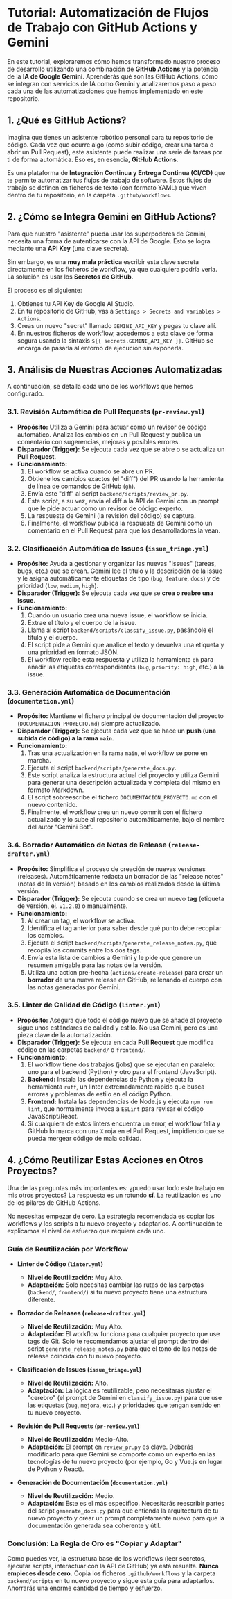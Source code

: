 # Tutorial: Automatización de Flujos de Trabajo con GitHub Actions y Gemini

En este tutorial, exploraremos cómo hemos transformado nuestro proceso de desarrollo utilizando una combinación de **GitHub Actions** y la potencia de la **IA de Google Gemini**. Aprenderás qué son las GitHub Actions, cómo se integran con servicios de IA como Gemini y analizaremos paso a paso cada una de las automatizaciones que hemos implementado en este repositorio.

## 1. ¿Qué es GitHub Actions?

Imagina que tienes un asistente robótico personal para tu repositorio de código. Cada vez que ocurre algo (como subir código, crear una tarea o abrir un Pull Request), este asistente puede realizar una serie de tareas por ti de forma automática. Eso es, en esencia, **GitHub Actions**.

Es una plataforma de **Integración Continua y Entrega Continua (CI/CD)** que te permite automatizar tus flujos de trabajo de software. Estos flujos de trabajo se definen en ficheros de texto (con formato YAML) que viven dentro de tu repositorio, en la carpeta `.github/workflows`.

## 2. ¿Cómo se Integra Gemini en GitHub Actions?

Para que nuestro "asistente" pueda usar los superpoderes de Gemini, necesita una forma de autenticarse con la API de Google. Esto se logra mediante una **API Key** (una clave secreta).

Sin embargo, es una **muy mala práctica** escribir esta clave secreta directamente en los ficheros de workflow, ya que cualquiera podría verla. La solución es usar los **Secretos de GitHub**.

El proceso es el siguiente:
1.  Obtienes tu API Key de Google AI Studio.
2.  En tu repositorio de GitHub, vas a `Settings > Secrets and variables > Actions`.
3.  Creas un nuevo "secret" llamado `GEMINI_API_KEY` y pegas tu clave allí.
4.  En nuestros ficheros de workflow, accedemos a esta clave de forma segura usando la sintaxis `${{ secrets.GEMINI_API_KEY }}`. GitHub se encarga de pasarla al entorno de ejecución sin exponerla.

## 3. Análisis de Nuestras Acciones Automatizadas

A continuación, se detalla cada uno de los workflows que hemos configurado.

### 3.1. Revisión Automática de Pull Requests (`pr-review.yml`)

*   **Propósito:** Utiliza a Gemini para actuar como un revisor de código automático. Analiza los cambios en un Pull Request y publica un comentario con sugerencias, mejoras y posibles errores.
*   **Disparador (Trigger):** Se ejecuta cada vez que se abre o se actualiza un **Pull Request**.
*   **Funcionamiento:**
    1.  El workflow se activa cuando se abre un PR.
    2.  Obtiene los cambios exactos (el "diff") del PR usando la herramienta de línea de comandos de GitHub (`gh`).
    3.  Envía este "diff" al script `backend/scripts/review_pr.py`.
    4.  Este script, a su vez, envía el diff a la API de Gemini con un prompt que le pide actuar como un revisor de código experto.
    5.  La respuesta de Gemini (la revisión del código) se captura.
    6.  Finalmente, el workflow publica la respuesta de Gemini como un comentario en el Pull Request para que los desarrolladores la vean.

### 3.2. Clasificación Automática de Issues (`issue_triage.yml`)

*   **Propósito:** Ayuda a gestionar y organizar las nuevas "issues" (tareas, bugs, etc.) que se crean. Gemini lee el título y la descripción de la issue y le asigna automáticamente etiquetas de tipo (`bug`, `feature`, `docs`) y de prioridad (`low`, `medium`, `high`).
*   **Disparador (Trigger):** Se ejecuta cada vez que se **crea o reabre una Issue**.
*   **Funcionamiento:**
    1.  Cuando un usuario crea una nueva issue, el workflow se inicia.
    2.  Extrae el título y el cuerpo de la issue.
    3.  Llama al script `backend/scripts/classify_issue.py`, pasándole el título y el cuerpo.
    4.  El script pide a Gemini que analice el texto y devuelva una etiqueta y una prioridad en formato JSON.
    5.  El workflow recibe esta respuesta y utiliza la herramienta `gh` para añadir las etiquetas correspondientes (`bug`, `priority: high`, etc.) a la issue.

### 3.3. Generación Automática de Documentación (`documentation.yml`)

*   **Propósito:** Mantiene el fichero principal de documentación del proyecto (`DOCUMENTACION_PROYECTO.md`) siempre actualizado.
*   **Disparador (Trigger):** Se ejecuta cada vez que se hace un **push (una subida de código) a la rama `main`**.
*   **Funcionamiento:**
    1.  Tras una actualización en la rama `main`, el workflow se pone en marcha.
    2.  Ejecuta el script `backend/scripts/generate_docs.py`.
    3.  Este script analiza la estructura actual del proyecto y utiliza Gemini para generar una descripción actualizada y completa del mismo en formato Markdown.
    4.  El script sobreescribe el fichero `DOCUMENTACION_PROYECTO.md` con el nuevo contenido.
    5.  Finalmente, el workflow crea un nuevo commit con el fichero actualizado y lo sube al repositorio automáticamente, bajo el nombre del autor "Gemini Bot".

### 3.4. Borrador Automático de Notas de Release (`release-drafter.yml`)

*   **Propósito:** Simplifica el proceso de creación de nuevas versiones (releases). Automáticamente redacta un borrador de las "release notes" (notas de la versión) basado en los cambios realizados desde la última versión.
*   **Disparador (Trigger):** Se ejecuta cuando se crea un nuevo **tag** (etiqueta de versión, ej. `v1.2.0`) o manualmente.
*   **Funcionamiento:**
    1.  Al crear un tag, el workflow se activa.
    2.  Identifica el tag anterior para saber desde qué punto debe recopilar los cambios.
    3.  Ejecuta el script `backend/scripts/generate_release_notes.py`, que recopila los commits entre los dos tags.
    4.  Envía esta lista de cambios a Gemini y le pide que genere un resumen amigable para las notas de la versión.
    5.  Utiliza una action pre-hecha (`actions/create-release`) para crear un **borrador** de una nueva release en GitHub, rellenando el cuerpo con las notas generadas por Gemini.

### 3.5. Linter de Calidad de Código (`linter.yml`)

*   **Propósito:** Asegura que todo el código nuevo que se añade al proyecto sigue unos estándares de calidad y estilo. No usa Gemini, pero es una pieza clave de la automatización.
*   **Disparador (Trigger):** Se ejecuta en cada **Pull Request** que modifica código en las carpetas `backend/` o `frontend/`.
*   **Funcionamiento:**
    1.  El workflow tiene dos trabajos (jobs) que se ejecutan en paralelo: uno para el backend (Python) y otro para el frontend (JavaScript).
    2.  **Backend:** Instala las dependencias de Python y ejecuta la herramienta `ruff`, un linter extremadamente rápido que busca errores y problemas de estilo en el código Python.
    3.  **Frontend:** Instala las dependencias de Node.js y ejecuta `npm run lint`, que normalmente invoca a `ESLint` para revisar el código JavaScript/React.
    4.  Si cualquiera de estos linters encuentra un error, el workflow falla y GitHub lo marca con una `X` roja en el Pull Request, impidiendo que se pueda mergear código de mala calidad.

## 4. ¿Cómo Reutilizar Estas Acciones en Otros Proyectos?

Una de las preguntas más importantes es: ¿puedo usar todo este trabajo en mis otros proyectos? La respuesta es un rotundo **sí**. La reutilización es uno de los pilares de GitHub Actions.

No necesitas empezar de cero. La estrategia recomendada es copiar los workflows y los scripts a tu nuevo proyecto y adaptarlos. A continuación te explicamos el nivel de esfuerzo que requiere cada uno.

### Guía de Reutilización por Workflow

*   **Linter de Código (`linter.yml`)**
    *   **Nivel de Reutilización:** Muy Alto.
    *   **Adaptación:** Solo necesitas cambiar las rutas de las carpetas (`backend/`, `frontend/`) si tu nuevo proyecto tiene una estructura diferente.

*   **Borrador de Releases (`release-drafter.yml`)**
    *   **Nivel de Reutilización:** Muy Alto.
    *   **Adaptación:** El workflow funciona para cualquier proyecto que use tags de Git. Solo te recomendamos ajustar el prompt dentro del script `generate_release_notes.py` para que el tono de las notas de release coincida con tu nuevo proyecto.

*   **Clasificación de Issues (`issue_triage.yml`)**
    *   **Nivel de Reutilización:** Alto.
    *   **Adaptación:** La lógica es reutilizable, pero necesitarás ajustar el "cerebro" (el prompt de Gemini en `classify_issue.py`) para que use las etiquetas (`bug`, `mejora`, etc.) y prioridades que tengan sentido en tu nuevo proyecto.

*   **Revisión de Pull Requests (`pr-review.yml`)**
    *   **Nivel de Reutilización:** Medio-Alto.
    *   **Adaptación:** El prompt en `review_pr.py` es clave. Deberás modificarlo para que Gemini se comporte como un experto en las tecnologías de tu nuevo proyecto (por ejemplo, Go y Vue.js en lugar de Python y React).

*   **Generación de Documentación (`documentation.yml`)**
    *   **Nivel de Reutilización:** Medio.
    *   **Adaptación:** Este es el más específico. Necesitarás reescribir partes del script `generate_docs.py` para que entienda la arquitectura de tu nuevo proyecto y crear un prompt completamente nuevo para que la documentación generada sea coherente y útil.

### Conclusión: La Regla de Oro es "Copiar y Adaptar"

Como puedes ver, la estructura base de los workflows (leer secretos, ejecutar scripts, interactuar con la API de GitHub) ya está resuelta. **Nunca empieces desde cero.** Copia los ficheros `.github/workflows` y la carpeta `backend/scripts` en tu nuevo proyecto y sigue esta guía para adaptarlos. Ahorrarás una enorme cantidad de tiempo y esfuerzo.